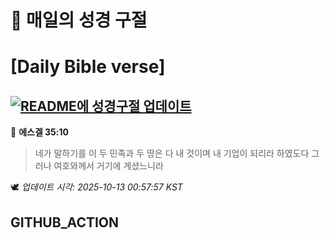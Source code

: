# 🙏 매일의 성경 구절
# [Daily Bible verse]
## [![README에 성경구절 업데이트](https://github.com/DONGSUKA/first_test/actions/workflows/update-readme-bible.yml/badge.svg)](https://github.com/DONGSUKA/first_test/actions/workflows/update-readme-bible.yml)
<!-- START_BIBLE_VERSE -->
📖 **에스겔 35:10**
> 네가 말하기를 이 두 민족과 두 땅은 다 내 것이며 내 기업이 되리라 하였도다 그러나 여호와께서 거기에 계셨느니라

🕊️ _업데이트 시각: 2025-10-13 00:57:57 KST_
  <!-- END_BIBLE_VERSE -->
## GITHUB_ACTION
